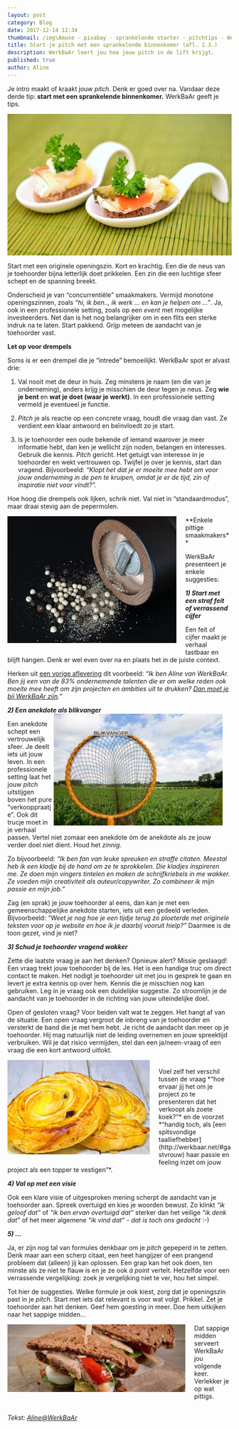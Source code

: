 ```yaml
---
layout: post
category: Blog
date: 2017-12-14 12:34
thumbnail: /img\Amuse - pixabay - sprankelende starter - pitchtips - WerkBaAr.jpg
title: Start je pitch met een sprankelende binnenkomer (afl. 1.3.)
description: WerkBaAr leert jou hoe jouw pitch in de lift krijgt.
published: true
author: Aline
---
```


Je intro maakt of kraakt jouw *pitch*. Denk er goed over na. Vandaar deze derde tip: **start met een sprankelende binnenkomer.** WerkBaAr geeft je tips. 

<img alt="Pitch1.3" class="img-responsive" style="float: left;margin:0 20px 15px 0" src="/img\Amuse - pixabay - sprankelende starter - pitchtips - WerkBaAr.jpg">
Start met een originele openingszin. Kort en krachtig. Een die de neus van je toehoorder bijna letterlijk doet prikkelen. Een zin die een luchtige sfeer schept en de spanning breekt. 

Onderscheid je van “concurrentiële” smaakmakers. Vermijd monotone openingszinnen, zoals *“hi, ik ben.., ik werk … en kan je helpen om …”*. Ja, ook in een professionele setting, zoals op een *event* met mogelijke investeerders. Net dan is het nog belangrijker om in een flits een sterke indruk na te laten. Start pakkend. Grijp meteen de aandacht van je toehoorder vast. 

**Let op voor drempels**

Soms is er een drempel die je “intrede” bemoeilijkt. WerkBaAr spot er alvast drie:

1) Val nooit met de deur in huis. Zeg minstens je naam (en die van je onderneming), anders krijg je misschien de deur tegen je neus. Zeg **wie je bent** en **wat je doet (waar je werkt)**. In een professionele setting vermeld je eventueel je functie. 

2) *Pitch* je als reactie op een concrete vraag, houdt die vraag dan vast. Ze verdient een klaar antwoord en beïnvloedt zo je start.  

3) Is je toehoorder een oude bekende of iemand waarover je meer informatie hebt, dan ken je wellicht zijn noden, belangen en interesses. Gebruik die kennis. *Pitch* gericht. Het getuigt van interesse in je toehoorder en wekt vertrouwen op. Twijfel je over je kennis, start dan vragend. Bijvoorbeeld: *“Klopt het dat je er moeite mee hebt om voor jouw onderneming in de pen te kruipen, omdat je er de tijd, zin of inspiratie niet voor vindt?”.* 

Hoe hoog die drempels ook lijken, schrik niet. Val niet in “standaardmodus”, maar draai stevig aan de pepermolen. 

<img alt="Pitch1.3." class="img-responsive" style="float: left;margin:0 20px 15px 0" src="/img\image-2017-12-15 (1).png">
**Enkele pittige smaakmakers**

WerkBaAr presenteert je enkele suggesties: 

***1) Start met een straf feit of verrassend cijfer*** 

Een feit of cijfer maakt je verhaal tastbaar en blijft hangen. Denk er wel even over na en plaats het in de juiste context. 

Herken uit [een vorige aflevering](http://werkbaar.net/blog/2017/12/08/Pitch1.1/) dit voorbeeld: *“Ik ben Aline van WerkBaAr. Ben jij een van de 83% ondernemende talenten die er om welke reden ook moeite mee heeft om zijn projecten en ambities uit te drukken? [Dan moet je bij WerkBaAr zijn](http://werkbaar.net/#contact).”*

***2) Een anekdote als blikvanger*** 
<img alt="Pitch1.3." class="img-responsive" style="float: right;margin:0 20px 15px 0" src="/img\image-2017-12-14 (1).jpg">

Een anekdote schept een vertrouwelijk sfeer. Je deelt iets uit jouw leven. In een professionele setting laat het jouw *pitch* uitstijgen boven het pure “verkooppraatje”. Ook dit trucje moet in je verhaal passen. Vertel niet zomaar een anekdote óm de anekdote als ze jouw verder doel niet dient. Houd het *zinnig*. 

Zo bijvoorbeeld: *“Ik ben fan van leuke spreuken en straffe citaten. Meestal heb ik een kladje bij de hand om ze te sprokkelen. Die kladjes inspireren me. Ze doen mijn vingers tintelen en maken de schrijfkriebels in me wakker. Ze voeden mijn creativiteit als auteur/copywriter. Zo combineer ik mijn passie en mijn job.”*

Zag (en sprak) je jouw toehoorder al eens, dan kan je met een gemeenschappelijke anekdote starten, iets uit een gedeeld verleden. Bijvoorbeeld: *“Weet je nog hoe je een tijdje terug zo ploeterde met originele teksten voor op je website en hoe ik je daarbij vooruit hielp?”* Daarmee is de toon gezet, vind je niet?

***3) Schud je toehoorder vragend wakker***

Zette die laatste vraag je aan het denken? Opnieuw alert? Missie geslaagd! Een vraag trekt jouw toehoorder bij de les. Het is een handige truc om direct contact te maken. Het nodigt je toehoorder uit met jou in gesprek te gaan en levert je extra kennis op over hem. Kennis die je misschien nog kan gebruiken. Leg in je vraag ook een duidelijke suggestie. Zo stroomlijn je de aandacht van je toehoorder in de richting van jouw uiteindelijke doel.

Open of gesloten vraag? Voor beiden valt wat te zeggen. Het hangt af van de situatie. Een open vraag vergroot de inbreng van je toehoorder en versterkt de band die je met hem hebt. Je richt de aandacht dan meer op je toehoorder. Hij mag natuurlijk niet de leiding overnemen en jouw spreektijd verbruiken. Wil je dat risico vermijden, stel dan een ja/neen-vraag of een vraag die een kort antwoord uitlokt. 

<img alt="Pitch1.3" class="img-responsive" style="float: left;margin:0 20px 15px 0" src="/img\image-2017-12-15 (2).png">

<br>
Voel zelf het verschil tussen de vraag *“hoe ervaar jij het om je project zo te presenteren dat het verkoopt als zoete koek?”* en de voorzet *“handig toch, als [een spitsvondige taalliefhebber](http://werkbaar.net/#gastvrouw) haar passie en feeling inzet om jouw project als een topper te vestigen”*. 

<br>

***4) Val op met een visie***

Ook een klare visie of uitgesproken mening scherpt de aandacht van je toehoorder aan. Spreek overtuigd en kies je woorden bewust. Zo klinkt *“ik geloof dat”* of *“ik ben ervan overtuigd dat”* sterker dan het veilige *“ik denk dat”* of het meer algemene *“ik vind dat”* - *dat is toch ons gedacht* :-) 

***5) …***

Ja, er zijn nog tal van formules denkbaar om je *pitch* gepeperd in te zetten. Denk maar aan een scherp citaat, een heet hangijzer of een prangend probleem dat (alleen) jij kan oplossen. Een grap kan het ook doen, ten minste als ze niet te flauw is en je ze ook *à point* vertelt. Hetzelfde voor een verrassende vergelijking: zoek je vergelijking niet te ver, hou het simpel. 

Tot hier de suggesties. Welke formule je ook kiest, zorg dat je openingszin past in je *pitch*. Start met iets dat relevant is voor wat volgt. Prikkel. Zet je toehoorder aan het denken. Geef hem goesting in meer. Doe hem uitkijken naar het sappige midden…

<img alt="Pitch1.3." class="img-responsive" style="float: left;margin:0 20px 15px 0" src="/img\image-2017-12-14 (2).jpg">

Dat sappige midden serveert WerkBaAr jou volgende keer. Verlekker je op wat pittigs.

<br> *Tekst: [Aline@WerkBaAr](http://werkbaar.net/#gastvrouw)*
<br>


